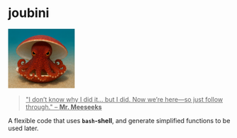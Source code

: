 # joubini


<img src="assets/logo/joubini.png" alt="O. Joubini" width="150">


> <ins>"I don’t know why I did it… but I did. Now we’re here—so just follow through." – **Mr. Meeseeks**</ins>



A flexible code that uses **`bash`-shell**, and generate simplified functions to be used later.



